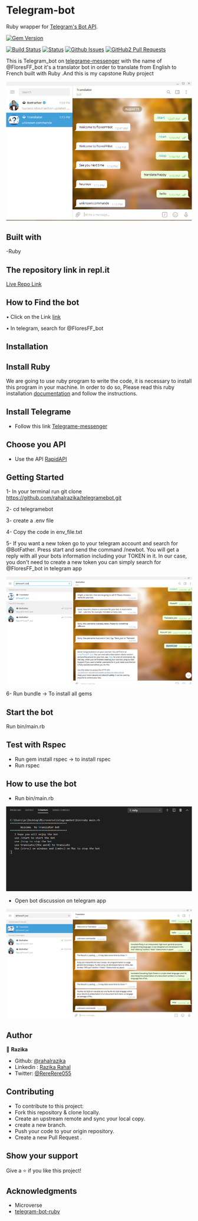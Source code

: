 # Telegram-bot
Ruby wrapper for [Telegram's Bot API](https://core.telegram.org/bots/api).

[![Gem Version](https://badge.fury.io/rb/telegram-bot-ruby.svg)](http://badge.fury.io/rb/telegram-bot-ruby)

[![Build Status](https://travis-ci.org/atipugin/telegram-bot-ruby.svg?branch=master)](https://travis-ci.org/atipugin/telegram-bot-ruby)
[![Status](https://img.shields.io/badge/status-active-success.svg)](https://github.com/ershadul1/Tic-Tac-Toe)
[![Github Issues](https://img.shields.io/badge/GitHub-Issues-orange)](https://github.com/ershadul1/Tic-Tac-Toe/issues)
[![GitHub2 Pull Requests](https://img.shields.io/badge/GitHub-Pull%20Requests-blue)](https://github.com/ershadul1/Tic-Tac-Toe/pulls)

This is Telegram_bot on [telegrame-messenger](https://telegram.org/) with the name of @FloresFF_bot it's a translator bot in order to translate from English to French built with Ruby .And this is my capstone Ruby  project 

![screenshot](img/screenshot.PNG) 

## Built with 
-Ruby

## The repository link in repl.it

[Live Repo Link](https://repl.it/@RazikaRahal/telegramebot#README.md)

## How to Find the bot 

•	Click on the Link [link](http://t.me/floresFFBot)

•	In telegram, search for @FloresFF_bot


## Installation

## Install Ruby

We are going to use ruby program to write the code, it is necessary to install this program in your machine. 
In order to do so, Please read this ruby installation [documentation](https://www.ruby-lang.org/en/documentation/installation/?ref=hackernoon.com) and follow the instructions.


 ## Install Telegrame 
 
- Follow this link [Telegrame-messenger](https://telegram.org/)

## Choose you API

- Use the  API  [RapidAPI](https://rapidapi.com/Zinoudz/api/hirak-translate)

 ## Getting Started
1- In your terminal run git clone https://github.com/rahalrazika/telegramebot.git

2- cd telegramebot

3- create a .env file 

4- Copy the code in env_file.txt 


5- If you want a new token go to your telegram account and search for @BotFather. Press start and send the command /newbot. You will get a reply with all your bots information including your TOKEN in it. In our case, you don't need to create a new token you can simply search  for @FloresFF_bot in telegram app 

![screenshot](img/Token.PNG) 

6- Run bundle -> To install all gems


## Start the bot 
Run bin/main.rb 


## Test with Rspec

- Run gem install rspec -> to install rspec
- Run rspec 


 ## How to use the bot 
 - Run bin/main.rb 

 ![screenshot](img/main1.PNG) 

 - Open bot discussion on telegram app 

 ![screenshot](img/test2.PNG) 

 ## Author

👤 **Razika**
​
- Github: [@rahalrazika](https://github.com/rahalrazika)
- Linkedin : [Razika Rahal](https://www.linkedin.com/in/razika-rahal-85539bbb/)
- Twitter: [@RereRere055](https://twitter.com/RereRere055)

##  Contributing

- To contribute to this project:
- Fork this repository & clone locally.
- Create an upstream remote and sync your local copy.
- create a new branch.
- Push your code to your origin repository.
- Create a new Pull Request .

## Show your support

Give a ⭐️ if you like this project!
​

## Acknowledgments

- Microverse 
- [telegram-bot-ruby](https://github.com/atipugin/telegram-bot-ruby)


